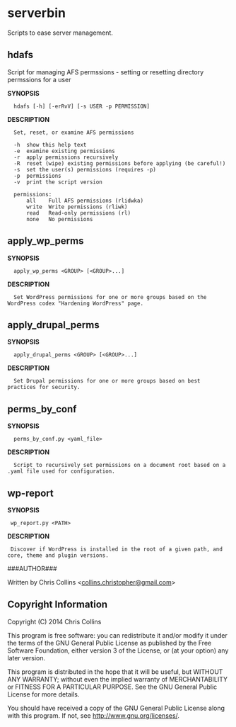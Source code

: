 serverbin
=========

Scripts to ease server management. 

hdafs
-----

Script for managing AFS permssions - setting or resetting directory permssions for a user

**SYNOPSIS**

      hdafs [-h] [-erRvV] [-s USER -p PERMISSION]

**DESCRIPTION**

      Set, reset, or examine AFS permissions
    
      -h  show this help text
      -e  examine existing permissions
      -r  apply permissions recursively
      -R  reset (wipe) existing permissions before applying (be careful!)
      -s  set the user(s) permissions (requires -p)
      -p  permissions
      -v  print the script version
        
      permissions:
          all    Full AFS permissions (rlidwka)
          write  Write permissions (rliwk)
          read   Read-only permissions (rl)
          none   No permissions

apply_wp_perms
--------------

**SYNOPSIS**

      apply_wp_perms <GROUP> [<GROUP>...]

**DESCRIPTION**

      Set WordPress permissions for one or more groups based on the WordPress codex "Hardening WordPress" page.

apply_drupal_perms
------------------

**SYNOPSIS**

      apply_drupal_perms <GROUP> [<GROUP>...]

**DESCRIPTION**

      Set Drupal permissions for one or more groups based on best practices for security.

perms_by_conf
-------------

**SYNOPSIS**

      perms_by_conf.py <yaml_file>

**DESCRIPTION**

      Script to recursively set permissions on a document root based on a .yaml file used for configuration.

wp-report
---------

**SYNOPSIS**

     wp_report.py <PATH>

**DESCRIPTION**

     Discover if WordPress is installed in the root of a given path, and core, theme and plugin versions.


###AUTHOR###

Written by Chris Collins \<collins.christopher@gmail.com\>

Copyright Information
---------------------

Copyright (C) 2014 Chris Collins

This program is free software: you can redistribute it and/or modify it under the terms of the GNU General Public License as published by the Free Software Foundation, either version 3 of the License, or (at your option) any later version.

This program is distributed in the hope that it will be useful, but WITHOUT ANY WARRANTY; without even the implied warranty of MERCHANTABILITY or FITNESS FOR A PARTICULAR PURPOSE. See the GNU General Public License for more details.

You should have received a copy of the GNU General Public License along with this program. If not, see http://www.gnu.org/licenses/.


